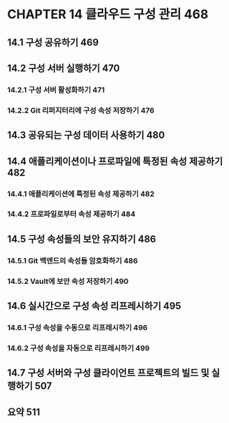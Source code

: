 # CHAPTER 14 클라우드 구성 관리 468

## 14.1 구성 공유하기 469

## 14.2 구성 서버 실행하기 470

### 14.2.1 구성 서버 활성화하기 471

### 14.2.2 Git 리퍼지터리에 구성 속성 저장하기 476

## 14.3 공유되는 구성 데이터 사용하기 480

## 14.4 애플리케이션이나 프로파일에 특정된 속성 제공하기 482

### 14.4.1 애플리케이션에 특정된 속성 제공하기 482

### 14.4.2 프로파일로부터 속성 제공하기 484

## 14.5 구성 속성들의 보안 유지하기 486

### 14.5.1 Git 백엔드의 속성들 암호화하기 486

### 14.5.2 Vault에 보안 속성 저장하기 490

## 14.6 실시간으로 구성 속성 리프레시하기 495

### 14.6.1 구성 속성을 수동으로 리프레시하기 496

### 14.6.2 구성 속성을 자동으로 리프레시하기 499

## 14.7 구성 서버와 구성 클라이언트 프로젝트의 빌드 및 실행하기 507

## 요약 511
